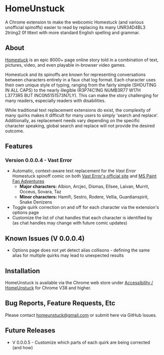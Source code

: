 # HomeUnstuck

A Chrome extension to make the webcomic Homestuck (and various unofficial spinoffs) easier to read by replacing its many UNR34D4BL3 2triing2 0f tttext with more standard English spelling and grammar.

## About
[Homestuck](https://www.homestuck.com/ "External Link: Homestuck Comic") is an epic 8000+ page online story told in a combination of text, pictures, video, and even playable in-browser video games. 

Homestuck and its spinoffs are known for representing conversations between characters entirely in a faux chat log format. Each character uses their own unique style of typing, ranging from the fairly simple (SHOUTING IN ALL CAPS) to the nearly illegible (R3P74C1NG NUMB3R77 W17H L3773R5 BUT INC0N5151573N7LY). This can make the story challenging for many readers, especially readers with disabilities. 

While traditional text replacement extensions do exist, the complexity of many quirks makes it difficult for many users to simply 'search and replace'. Additionally, as replacement needs vary depending on the specific character speaking, global search and replace will not provide the desired outcome. 

## Features
### Version 0.0.0.4 - Vast Error
* Automatic, context-aware text replacement for the _Vast Error_ Homestuck spinoff comic on both [Vast Error's official site](https://www.deconreconstruction.com/vasterror/) and [MS Paint Fan Adventures](https://mspfa.com/?s=2302)
    * **Major characters:** Albion, Arcjec, Dismas, Ellsee, Laivan, Murrit, Occeus, Sovara, Taz
    * **Minor characters:** Hamifi, Sestro, Rodere, Vellia, Guardianspirit, Snake Denizens
* Toggle quirk correction on and off for each character via the extension's options page
* Customize the list of chat handles that each character is identified by (as chat handles may change with future comic updates)

## Known Issues (V 0.0.0.4)
* Options page does not yet detect alias collisons - defining the same alias for multiple quirks may lead to unexpected results

## Installation
HomeUnstuck is available via the Chrome web store under [Accessibility / HomeUnstuck](https://chrome.google.com/webstore/detail/homeunstuck/eacjcfdklmnkbdakfeaaobinafldlbka/related) for Chrome V38 and higher.

## Bug Reports, Feature Requests, Etc
Please contact homeunstuck@gmail.com or submit here via GitHub Issues.

## Future Releases
* V 0.0.0.5 - Customize which parts of each quirk are being corrected (and how) 
